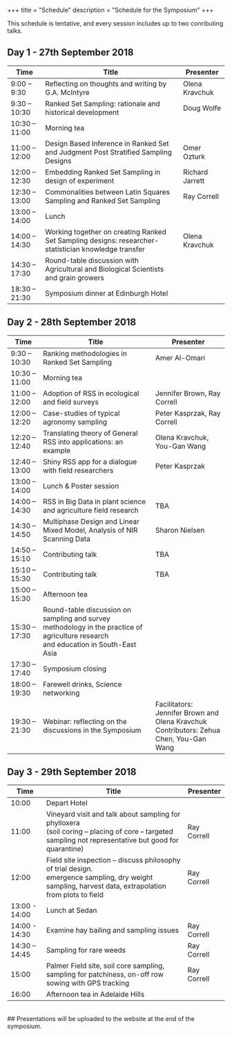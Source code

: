 +++
title = "Schedule"
description = "Schedule for the Symposium"
+++

This schedule is tentative, and every session includes up to two conributing talks.

## Day 1 - 27th September 2018

 Time | Title | Presenter 
------ | ------- | -------
9:00 – 9:30 | Reflecting  on thoughts and writing by G.A. McIntyre | Olena Kravchuk
9:30 – 10:30 | Ranked Set Sampling: rationale and historical development | Doug Wolfe
10:30 – 11:00 | Morning tea
11:00 – 12:00 | Design Based Inference in Ranked Set and Judgment Post Stratified Sampling Designs | Omer Ozturk
12:00 – 12:30 | Embedding  Ranked Set Sampling in design of experiment | Richard Jarrett 
12:30 – 13:00 | Commonalities between Latin Squares Sampling and Ranked Set Sampling | Ray Correll
13:00 – 14:00 | Lunch
14:00 – 14:30 | Working together on creating Ranked Set Sampling designs: researcher-statistician knowledge transfer | Olena Kravchuk
14:30 – 17:30 | Round-table discussion with Agricultural and Biological Scientists and grain growers
18:30 – 21:30 | Symposium dinner at Edinburgh Hotel

## Day 2 - 28th September 2018

 Time | Title | Presenter 
------ | ------- | -------
9:30 – 10:30 | Ranking methodologies in Ranked Set Sampling | Amer Al-Omari
10:30 – 11:00 | Morning tea |
11:00 – 12:00 | Adoption of RSS in ecological and field surveys | Jennifer Brown, Ray Correll
12:00 – 12:20 | Case-studies of typical agronomy sampling | Peter Kasprzak, Ray Correll
12:20 – 12:40 | Translating theory of General RSS into applications: an example | Olena Kravchuk, You-Gan Wang
12:40 – 13:00 | Shiny RSS app for a dialogue with field researchers | Peter Kasprzak
13:00 – 14:00 | Lunch & Poster session |
14:00 – 14:30 | RSS in Big Data in plant science and agriculture field research | TBA
14:30 – 14:50 | Multiphase Design and Linear Mixed Model, Analysis of NIR Scanning Data | Sharon Nielsen
14:50 – 15:10 | Contributing talk | TBA
15:10 – 15:30 | Contributing talk | TBA
15:00 – 15:30 | Afternoon tea |
15:30 – 17:30 | Round-table discussion on sampling and survey methodology in the practice of agriculture research <br> and education in South-East Asia |
17:30 – 17:40 | Symposium closing |
18:00 – 19:30 | Farewell drinks, Science networking |
19:30 – 21:30 | Webinar: reflecting on the discussions in the Symposium | Facilitators: Jennifer Brown and Olena Kravchuk <br> Contributors: Zehua Chen, You-Gan Wang |

## Day 3 - 29th September 2018
 Time | Title | Presenter 
------ | ------- | -------
10:00 | Depart Hotel |
11:00 | Vineyard visit and talk about sampling for phylloxera <br> (soil coring – placing of core – targeted sampling not representative but good for quarantine) | Ray Correll
12:00 | Field site inspection – discuss philosophy of trial design. <br> emergence sampling, dry weight sampling, harvest data, extrapolation from plots to field | Ray Correll
13:00 - 14:00 | Lunch at Sedan
14:00 - 14:30 | Examine hay bailing and sampling issues | Ray Correll
14:30 – 14:45 | Sampling for rare weeds | Ray Correll
15:00 | Palmer Field site, soil core sampling, sampling for patchiness, on-off row sowing with GPS tracking | Ray Correll
16:00 | Afternoon tea in Adelaide Hills
<br>
## Presentations will be uploaded to the website at the end of the symposium.
